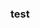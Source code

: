 <!--
 * @Description: 
 * @Author: Fu Yuxuan
 * @Date: 2024-01-15 20:19:14
 * @LastEditTime: 2024-01-15 20:19:38
-->
### test
